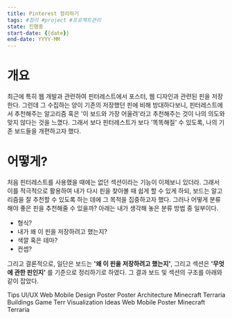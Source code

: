 ```yaml
---
title: Pinterest 정리하기
tags: #정리 #project #프로젝트관리 
state: 진행중
start-date: {{date}}
end-date: YYYY-MM
---
```


# 개요
최근에 특히 웹 개발과 관련하여 핀터레스트에서 포스터, 웹 디자인과 관련된 핀을 저장한다. 그런데 그 수집하는 양이 기존의 저장했던 핀에 비해 방대하다보니, 핀터레스트에서 추천해주는 알고리즘 혹은 '이 보드와 가장 어울려'라고 추천해주는 것이 나의 의도와 맞지 않다는 것을 느꼈다. 그래서 보다 핀터레스트가 보다 '똑똑해질' 수 있도록, 나의 기존 보드들을 개편하고자 했다.

# 어떻게?
처음 핀터레스트를 사용했을 때에는 없던 섹션이라는 기능이 이제보니 있더라. 그래서 이를 적극적으로 활용하여 내가 다시 핀을 찾아볼 때 쉽게 할 수 있게 하되, 보드는 알고리즘을 잘 추천할 수 있도록 하는 데에 그 목적을 집중하고자 했다.
그러나 어떻게 분류해야 좋은 핀을 추천해줄 수 있을까? 아래는 내가 생각해 놓은 분류 방법 중 일부이다.
- 형식?
- 내가 왜 이 핀을 저장하려고 했는지?
- 색깔 혹은 테마?
- 컨셉?

그리고 결론적으로, 일단은 보드는 **'왜 이 핀을 저장하려고 했는지'**, 그리고 섹션은 **'무엇에 관한 핀인지'** 를 기준으로 정리하기로 하였다.
그 결과 보드 및 섹션의 구조를 아래와 같이 잡았다.

Tips
UI/UX
	Web
	Mobile
Design
	Poster
Poster
Architecture
	Minecraft
	Terraria
	Buildings
Game
	Terr
Visualization
Ideas
	Web
	Mobile
	Poster
	Minecraft
	Terraria